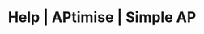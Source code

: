 ---
title: "Help | APtimise | Simple AP"
metaDescription: "APtimise is the UK's only accounts payable software with invoice automation & intelligent payments in one cloud solution"
path: /help/
blocks: Textblock
---